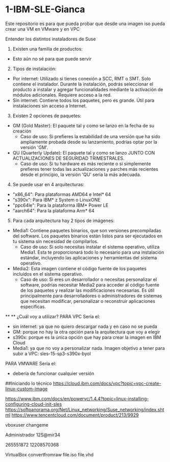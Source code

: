 # 1-IBM-SLE-Gianca
Este repositorio es para que pueda probar que desde una imagen iso pueda crear una VM en VMware y en VPC

Entender los distintos instaladores de Suse
1. Existen una familia de productos:
- Esto aún no sé para que puede servir

2. Tipos de instalación:
-  Por internet: Utilizado si tienes conexión a SCC, RMT o SMT. Solo contiene el instalador. Durante la instalación, podrás seleccionar el producto a instalar y agregar funcionalidades mediante la activación de módulos adicionales. Requiere acceso a la red.
-  Sin internet: Contiene todos los paquetes, pero es grande. Útil para instalaciones sin acceso a Internet.

3. Existen 2 opciones de paquetes:
- GM (Gold Master): El paquete tal y como se lanzo en la fecha de su creación
  - Caso de uso: Si prefieres la estabilidad de una versión que ha sido ampliamente probada desde su lanzamiento, podrías optar por la versión 'GM'.
- QU (Quarterly Update): El paquete tal y como se lanzo JUNTO CON ACTUALIZACIONES DE SEGURIDAD TRIMESTRALES.
  - Caso de uso: Si tu hardware es más reciente o si simplemente prefieres tener todas las actualizaciones y parches más recientes desde el principio, la versión 'QU' sería la más adecuada.
 
4. Se puede usar en 4 arquitecturas:
- "x86_64": Para plataformas AMD64 e Intel* 64
- "s390x": Para IBM* z System o LinuxONE
- "ppc64le": Para la plataforma IBM* Power LE
- "aarch64": Para la plataforma Arm* 64

5. Para cada arquitectura hay 2 tipos de imágenes:
- Media1: Contiene paquetes binarios, que son versiones precompiladas del software. Los paquetes binarios están listos para ser ejecutados en tu sistema sin necesidad de compilarlos.
  - Caso de uso: Si solo necesitas instalar el sistema operativo, utiliza Media1. Esta te proporcionará todo lo necesario para una instalación estándar, incluyendo las aplicaciones y herramientas del sistema operativo.
- Media2: Esta imagen contiene el código fuente de los paquetes incluidos en el sistema operativo.
  - Caso de uso: Si eres un desarrollador o necesitas personalizar el software, podrías necesitar Media2 para acceder al código fuente de los paquetes y realizar las modificaciones necesarias. Es útil principalmente para desarrolladores o administradores de sistemas que necesitan modificar, personalizar o reconstruir aplicaciones específicas.

**
**
¿Cuál voy a utilizar?
PARA VPC
Sería el: 
- sin internet: ya que no quiero descargar nada y en caso no se pueda
- GM: porque no hay la otra opción para la arquitectura que voy a elegir
- s390x: porque es la única opción que hay para crear la imagen en IBM Cloud
- Media1: ya que no voy a personalizar nada.
Imagen objetivo a tener para subir a VPC: sles-15-sp3-s390x-byol

PARA VMWARE
Sería el:
- debería de funcionar cualquier versión


##Iniciando lo técnico
https://cloud.ibm.com/docs/vpc?topic=vpc-create-linux-custom-image

https://www.ibm.com/docs/en/powervc/1.4.4?topic=linux-installing-configuring-cloud-init-sles
https://softpanorama.org/Net/Linux_networking/Suse_networking/index.shtml
https://www.tencentcloud.com/document/product/213/9929

vboxuser
changeme

Administrador
12S@mir34

265551872
12208570368

VirtualBox convertfromraw file.iso file.vhd
